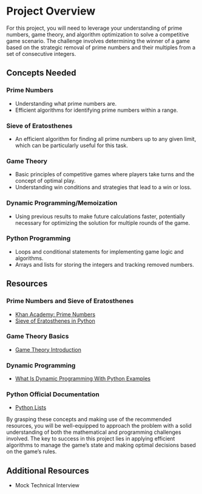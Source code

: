 # Project Overview

For this project, you will need to leverage your understanding of prime numbers, game theory, and algorithm optimization to solve a competitive game scenario. The challenge involves determining the winner of a game based on the strategic removal of prime numbers and their multiples from a set of consecutive integers.

## Concepts Needed

### Prime Numbers

- Understanding what prime numbers are.
- Efficient algorithms for identifying prime numbers within a range.

### Sieve of Eratosthenes

- An efficient algorithm for finding all prime numbers up to any given limit, which can be particularly useful for this task.

### Game Theory

- Basic principles of competitive games where players take turns and the concept of optimal play.
- Understanding win conditions and strategies that lead to a win or loss.

### Dynamic Programming/Memoization

- Using previous results to make future calculations faster, potentially necessary for optimizing the solution for multiple rounds of the game.

### Python Programming

- Loops and conditional statements for implementing game logic and algorithms.
- Arrays and lists for storing the integers and tracking removed numbers.

## Resources

### Prime Numbers and Sieve of Eratosthenes

- [Khan Academy: Prime Numbers](https://www.khanacademy.org/math/arithmetic/prime-composite-numbers)
- [Sieve of Eratosthenes in Python](https://realpython.com/python-prime-numbers/)

### Game Theory Basics

- [Game Theory Introduction](https://www.investopedia.com/terms/g/game-theory.asp)

### Dynamic Programming

- [What Is Dynamic Programming With Python Examples](https://realpython.com/python-dynamic-programming/)

### Python Official Documentation

- [Python Lists](https://docs.python.org/3/tutorial/datastructures.html#more-on-lists)

By grasping these concepts and making use of the recommended resources, you will be well-equipped to approach the problem with a solid understanding of both the mathematical and programming challenges involved. The key to success in this project lies in applying efficient algorithms to manage the game’s state and making optimal decisions based on the game’s rules.

## Additional Resources

- Mock Technical Interview

